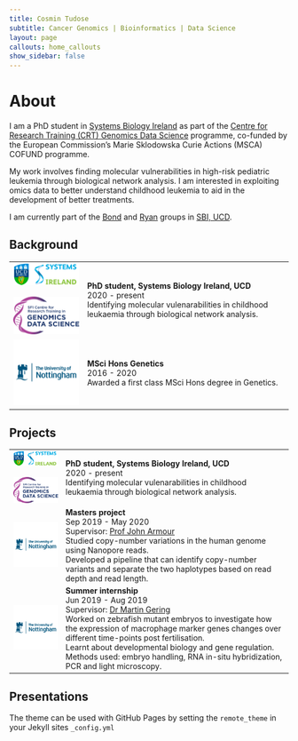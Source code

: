 ```yaml
---
title: Cosmin Tudose
subtitle: Cancer Genomics | Bioinformatics | Data Science
layout: page
callouts: home_callouts
show_sidebar: false
---
```


# About
I am a PhD student in [Systems Biology Ireland](https://www.ucd.ie/sbi/) as part of the [Centre for Research Training (CRT) Genomics Data Science](https://genomicsdatascience.ie/) programme, co-funded by the European Commission’s Marie Sklodowska Curie Actions (MSCA) COFUND programme. 

My work involves finding molecular vulnerabilities in high-risk pediatric leukemia through biological network analysis. I am interested in exploiting omics data to better understand childhood leukemia to aid in the development of better treatments. 

I am currently part of the [Bond](https://www.ucd.ie/sbi/team/groups/bondgroup/) and [Ryan](https://www.ucd.ie/sbi/team/groups/ryangroup/) groups in [SBI, UCD](https://www.ucd.ie/sbi/).


<!---[![Gem Version](https://badge.fury.io/rb/bulma-clean-theme.svg)](https://badge.fury.io/rb/bulma-clean-theme)
![Gem](https://img.shields.io/gem/dt/bulm[
](https://www.ucd.ie/sbi/team/groups/bondgroup/)a-clean-theme.svg)
![GitHub Repo stars](https://img.shields.io/github/stars/chrisrhymes/bulma-clean-theme?style=social)--->

<h2><i class="fa fa-graduation-cap"></i> Background</h2>

<table class="table table-hover">
            <tr>
              <td><img src="./logos/sbi.png" alt="SBI" width="250"><br><br>
              <img src="./logos/crt.png" alt="CRT" width="250"><br>
</td>
              <td><b>PhD student, Systems Biology Ireland, UCD </b> <br>2020 - present <br>Identifying molecular vulenarabilities in childhood leukaemia through biological network analysis.</td> </tr>
              <tr>
              <td><img src="./logos/uon.png" alt="UoN" width="250"><br></td>
              <td><b>MSci Hons Genetics </b> <br>2016 - 2020 <br> Awarded a first class MSci Hons degree in Genetics. </td> </tr>
</table>
                

<h2><i class="fas fa-microscope"></i><i class="fas fa-laptop-code"></i> Projects</h2>
<table class="table table-hover">
              <tr>
              <td><img src="./logos/sbi.png" alt="SBI" width="250"><br><br>
              <img src="./logos/crt.png" alt="CRT" width="250"><br>
</td>
              <td><b>PhD student, Systems Biology Ireland, UCD </b> <br>2020 - present <br>Identifying molecular vulenarabilities in childhood leukaemia through biological network analysis.</td> </tr>         
              <tr>
              <td><img src="./logos/uon.png" alt="UoN" width="250"><br></td>
              <td><b>Masters project </b> <br>Sep 2019 - May 2020 <br> Supervisor:  <a href="https://www.nottingham.ac.uk/life-sciences/people/john.armour">Prof John Armour</a> <br> Studied copy-number variations in the human genome using Nanopore reads. <br> Developed a pipeline that can identify copy-number variants and separate the two haplotypes based on read depth and read length.  </td> </tr>
              <tr>
              <td><img src="./logos/uon.png" alt="UoN" width="250"><br></td>
              <td><b>Summer internship </b> <br> Jun 2019 - Aug 2019 <br> 
                          Supervisor: <a href="https://www.nottingham.ac.uk/life-sciences/people/martin.gering">Dr Martin Gering</a> 
                          <br> 
                          Worked on zebrafish mutant embryos to investigate how the expression of macrophage marker genes changes over different time-points post fertilisation. <br> Learnt about developmental biology and gene regulation. <br> Methods used: embryo handling, RNA in-situ hybridization, <br> PCR and light microscopy. </td> </tr>
</table>


<div><h2>Presentations</h2></div>

The theme can be used with GitHub Pages by setting the `remote_theme` in your Jekyll sites `_config.yml`



<!---## Documentation
For full instructions, please see the [Documentation](/bulma-clean-theme/docs/)
## Page Layouts
This demo site showcases the available page layout options. 
* Sidebar
* Menubar
* Tabs
* Footer
* Hero
* Contents
* Landing Page With Callouts
* Sponsors Page
* Image Gallery
* Recipe Page
* Blog
* Post--->
